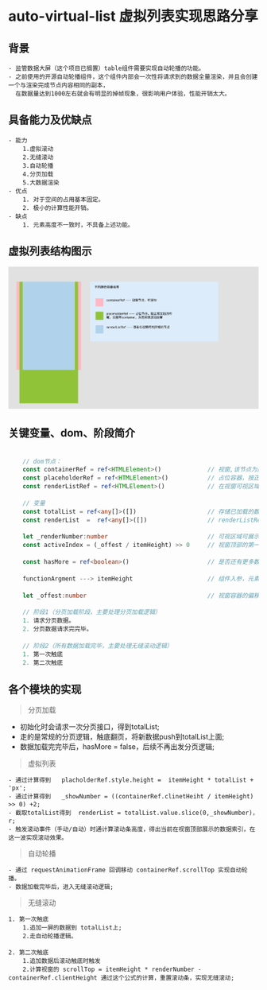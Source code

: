 # auto-virtual-list 虚拟列表实现思路分享

## 背景
    - 监管数据大屏（这个项目已搁置）table组件需要实现自动轮播的功能。
    - 之前使用的开源自动轮播组件，这个组件内部会一次性将请求到的数据全量渲染，并且会创建一个与渲染完成节点内容相同的副本，
      在数据量达到1000左右就会有明显的掉帧现象，很影响用户体验，性能开销太大。   

## 具备能力及优缺点
    - 能力 
        1.虚拟滚动
        2.无缝滚动
        3.自动轮播
        4.分页加载
        5.大数据渲染
    - 优点
        1. 对于空间的占用基本固定。
        2. 极小的计算性能开销。
    - 缺点
        1. 元素高度不一致时，不具备上述功能。

## 虚拟列表结构图示

![虚拟列表示意图](./WeChat60822fb9a6dbf59b3b592656dce040e2.png)


## 关键变量、dom、阶段简介

```typescript

    // dom节点：
    const containerRef = ref<HTMLElement>()             // 视窗,该节点为虚拟滚动列表的根节点，可以控制其scrollTop属性上下滚动;
    const placeholderRef = ref<HTMLElement>()           // 占位容器，按正常文档流布局。比如列表数据为100条，每个元素高度为30px，placeholderRef.height = 100*30 + 'px';
    const renderListRef = ref<HTMLElement>()            // 在视窗可视区域渲染的容器,控制其translateY属性的范围，定位在视窗的可视区域之上。 translateY = activeIndex * itemHeight

    // 变量
    const totalList = ref<any[]>([])                    // 存储已加载的数据，随着分页请求不断递增
    const renderList  =  ref<any[]>([])                 // renderListRef 节点中渲染的数据

    let _renderNumber:number                            // 可视区域可展示的元素个数  _renderNumber = containerRef.clinetHeight / itemHeight >> 0;
    const activeIndex = (_offest / itemHeight) >> 0     // 视窗顶部的第一个元素的索引，通过对它的赋值以及计算renderList实现滚动效果。
    
    const hasMore = ref<boolean>()                      // 是否还有更多数据

    functionArgment ---> itemHeight                     // 组件入参，元素的高度
    
    let _offest:number                                  // 视窗容器的偏移度   containerRef.scrollTop === offect

    // 阶段1（分页加载阶段，主要处理分页加载逻辑）
    1. 请求分页数据。
    2. 分页数据请求完完毕。

    // 阶段2（所有数据加载完毕，主要处理无缝滚动逻辑）
    1. 第一次触底
    2. 第二次触底

```

## 各个模块的实现

> 分页加载

   - 初始化时会请求一次分页接口，得到totalList;
   - 走的是常规的分页逻辑，触底翻页，将新数据push到totalList上面;
   - 数据加载完完毕后，hasMore = false，后续不再出发分页逻辑;

> 虚拟列表

    - 通过计算得到   placholderRef.style.height =  itemHeight * totalList + 'px';
    - 通过计算得到   _showNumber = ((containerRef.clinetHeiht / itemHeight) >> 0) +2;
    - 截取totalList得到  renderList = totalList.value.slice(0,_showNumber)，r;
    - 触发滚动事件（手动/自动）时通计算滚动条高度，得出当前在视窗顶部展示的数据索引，在这一波实现滚动效果。

> 自动轮播

    - 通过 requestAnimationFrame 回调移动 containerRef.scrollTop 实现自动轮播。
    - 数据加载完毕后，进入无缝滚动逻辑;
  
> 无缝滚动

    1. 第一次触底
        1.追加一屏的数据到 totalList上;
        2.走自动轮播逻辑。

    2. 第二次触底
        1.追加数据后滚动触底时触发
        2.计算视窗的 scrollTop = itemHeight * renderNumber - containerRef.clientHeight 通过这个公式的计算，重置滚动条，实现无缝滚动;